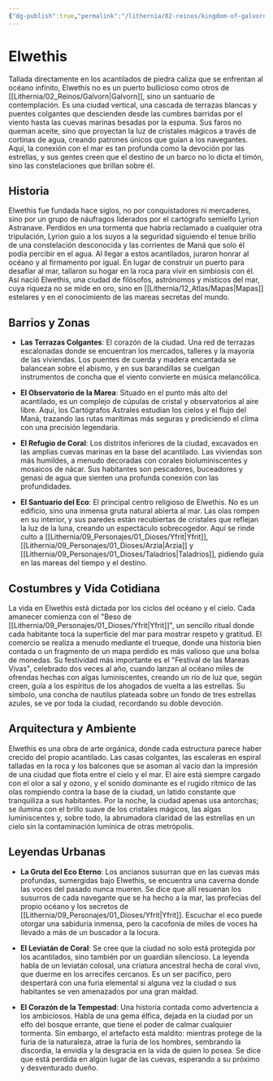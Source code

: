 ```yaml
---
{"dg-publish":true,"permalink":"/lithernia/02-reinos/kingdom-of-galvorn/elwethis/","title":"Elwethis","tags":["lithernia","ciudad","Galvorn"]}
---
```


# Elwethis

Tallada directamente en los acantilados de piedra caliza que se enfrentan al océano infinito, Elwethis no es un puerto bullicioso como otros de [[Lithernia/02_Reinos/Galvorn\|Galvorn]], sino un santuario de contemplación. Es una ciudad vertical, una cascada de terrazas blancas y puentes colgantes que descienden desde las cumbres barridas por el viento hasta las cuevas marinas besadas por la espuma. Sus faros no queman aceite, sino que proyectan la luz de cristales mágicos a través de cortinas de agua, creando patrones únicos que guían a los navegantes. Aquí, la conexión con el mar es tan profunda como la devoción por las estrellas, y sus gentes creen que el destino de un barco no lo dicta el timón, sino las constelaciones que brillan sobre él.

## Historia

Elwethis fue fundada hace siglos, no por conquistadores ni mercaderes, sino por un grupo de náufragos liderados por el cartógrafo semielfo Lyrion Astranave. Perdidos en una tormenta que habría reclamado a cualquier otra tripulación, Lyrion guio a los suyos a la seguridad siguiendo el tenue brillo de una constelación desconocida y las corrientes de Maná que solo él podía percibir en el agua. Al llegar a estos acantilados, juraron honrar al océano y al firmamento por igual. En lugar de construir un puerto para desafiar al mar, tallaron su hogar en la roca para vivir en simbiosis con él. Así nació Elwethis, una ciudad de filósofos, astrónomos y místicos del mar, cuya riqueza no se mide en oro, sino en [[Lithernia/12_Atlas/Mapas\|Mapas]] estelares y en el conocimiento de las mareas secretas del mundo.

## Barrios y Zonas

- **Las Terrazas Colgantes**: El corazón de la ciudad. Una red de terrazas escalonadas donde se encuentran los mercados, talleres y la mayoría de las viviendas. Los puentes de cuerda y madera encantada se balancean sobre el abismo, y en sus barandillas se cuelgan instrumentos de concha que el viento convierte en música melancólica.

- **El Observatorio de la Marea**: Situado en el punto más alto del acantilado, es un complejo de cúpulas de cristal y observatorios al aire libre. Aquí, los Cartógrafos Astrales estudian los cielos y el flujo del Maná, trazando las rutas marítimas más seguras y prediciendo el clima con una precisión legendaria.

- **El Refugio de Coral**: Los distritos inferiores de la ciudad, excavados en las amplias cuevas marinas en la base del acantilado. Las viviendas son más humildes, a menudo decoradas con corales bioluminiscentes y mosaicos de nácar. Sus habitantes son pescadores, buceadores y genasi de agua que sienten una profunda conexión con las profundidades.

- **El Santuario del Eco**: El principal centro religioso de Elwethis. No es un edificio, sino una inmensa gruta natural abierta al mar. Las olas rompen en su interior, y sus paredes están recubiertas de cristales que reflejan la luz de la luna, creando un espectáculo sobrecogedor. Aquí se rinde culto a [[Lithernia/09_Personajes/01_Dioses/Yfrit\|Yfrit]], [[Lithernia/09_Personajes/01_Dioses/Arzia\|Arzia]] y [[Lithernia/09_Personajes/01_Dioses/Taladrios\|Taladrios]], pidiendo guía en las mareas del tiempo y el destino.

## Costumbres y Vida Cotidiana

La vida en Elwethis está dictada por los ciclos del océano y el cielo. Cada amanecer comienza con el "Beso de [[Lithernia/09_Personajes/01_Dioses/Yfrit\|Yfrit]]", un sencillo ritual donde cada habitante toca la superficie del mar para mostrar respeto y gratitud. El comercio se realiza a menudo mediante el trueque, donde una historia bien contada o un fragmento de un mapa perdido es más valioso que una bolsa de monedas. Su festividad más importante es el "Festival de las Mareas Vivas", celebrado dos veces al año, cuando lanzan al océano miles de ofrendas hechas con algas luminiscentes, creando un río de luz que, según creen, guía a los espíritus de los ahogados de vuelta a las estrellas. Su símbolo, una concha de nautilus plateada sobre un fondo de tres estrellas azules, se ve por toda la ciudad, recordando su doble devoción.

## Arquitectura y Ambiente

Elwethis es una obra de arte orgánica, donde cada estructura parece haber crecido del propio acantilado. Las casas colgantes, las escaleras en espiral talladas en la roca y los balcones que se asoman al vacío dan la impresión de una ciudad que flota entre el cielo y el mar. El aire está siempre cargado con el olor a sal y ozono, y el sonido dominante es el rugido rítmico de las olas rompiendo contra la base de la ciudad, un latido constante que tranquiliza a sus habitantes. Por la noche, la ciudad apenas usa antorchas; se ilumina con el brillo suave de los cristales mágicos, las algas luminiscentes y, sobre todo, la abrumadora claridad de las estrellas en un cielo sin la contaminación lumínica de otras metrópolis.

## Leyendas Urbanas

- **La Gruta del Eco Eterno**: Los ancianos susurran que en las cuevas más profundas, sumergidas bajo Elwethis, se encuentra una caverna donde las voces del pasado nunca mueren. Se dice que allí resuenan los susurros de cada navegante que se ha hecho a la mar, las profecías del propio océano y los secretos de [[Lithernia/09_Personajes/01_Dioses/Yfrit\|Yfrit]]. Escuchar el eco puede otorgar una sabiduría inmensa, pero la cacofonía de miles de voces ha llevado a más de un buscador a la locura.

- **El Leviatán de Coral**: Se cree que la ciudad no solo está protegida por los acantilados, sino también por un guardián silencioso. La leyenda habla de un leviatán colosal, una criatura ancestral hecha de coral vivo, que duerme en los arrecifes cercanos. Es un ser pacífico, pero despertará con una furia elemental si alguna vez la ciudad o sus habitantes se ven amenazados por una gran maldad.

- **El Corazón de la Tempestad**: Una historia contada como advertencia a los ambiciosos. Habla de una gema élfica, dejada en la ciudad por un elfo del bosque errante, que tiene el poder de calmar cualquier tormenta. Sin embargo, el artefacto está maldito: mientras protege de la furia de la naturaleza, atrae la furia de los hombres, sembrando la discordia, la envidia y la desgracia en la vida de quien lo posea. Se dice que está perdida en algún lugar de las cuevas, esperando a su próximo y desventurado dueño.